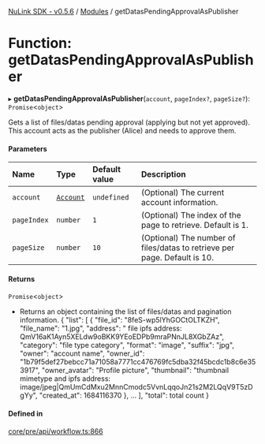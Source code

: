 [NuLink SDK - v0.5.6](../README.md) / [Modules](../modules.md) / getDatasPendingApprovalAsPublisher

# Function: getDatasPendingApprovalAsPublisher

▸ **getDatasPendingApprovalAsPublisher**(`account`, `pageIndex?`, `pageSize?`): `Promise`<`object`\>

Gets a list of files/datas pending approval (applying but not yet approved). This account acts as the publisher (Alice) and needs to approve them.

#### Parameters

| Name | Type | Default value | Description |
| :------ | :------ | :------ | :------ |
| `account` | [`Account`](../classes/Account.md) | `undefined` | (Optional) The current account information. |
| `pageIndex` | `number` | `1` | (Optional) The index of the page to retrieve. Default is 1. |
| `pageSize` | `number` | `10` | (Optional) The number of files/datas to retrieve per page. Default is 10. |

#### Returns

`Promise`<`object`\>

- Returns an object containing the list of files/datas and pagination information.
                          {
                            "list": [
                              {
                                "file_id": "8feS-wp5lYhGOCtOLTKZH",
                                "file_name": "1.jpg",
                                "address": " file ipfs address: QmV16aK1Ayn5XELdw9oBKK9YEoEDPb9mraPNnJL8XGbZAz",
                                "category": "file type category",
                                "format": "image",
                                "suffix": "jpg",
                                "owner": "account name",
                                "owner_id": "1b79f5def27bebcc71a71058a7771cc476769fc5dba32f45bcdc1b8c6e353917",
                                "owner_avatar": "Profile picture",
                                "thumbnail": "thumbnail mimetype and ipfs address: image/jpeg|QmUmCdMxu2MnnCmodc5VvnLqqoJn21s2M2LQqV9T5zDgYy",
                                "created_at": 1684116370
                              },
                              ...
                          ],
                          "total": total count
                        }

#### Defined in

[core/pre/api/workflow.ts:866](https://github.com/NuLink-network/nulink-sdk/blob/9e77a59/src/core/pre/api/workflow.ts#L866)

